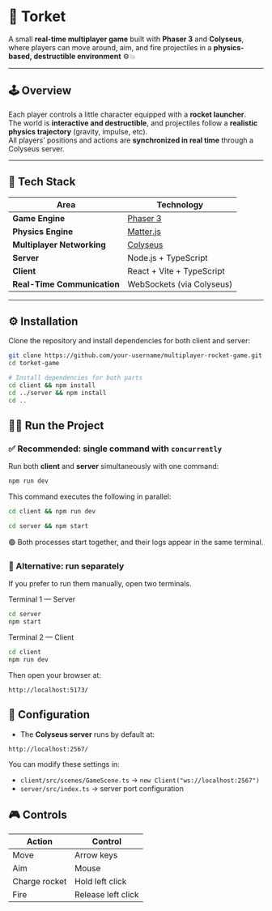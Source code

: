 # 🚀 Torket

A small **real-time multiplayer game** built with **Phaser 3** and **Colyseus**, where players can move around, aim, and fire projectiles in a **physics-based, destructible environment** ⚙️💥

---

## 🕹️ Overview

Each player controls a little character equipped with a **rocket launcher**.  
The world is **interactive and destructible**, and projectiles follow a **realistic physics trajectory** (gravity, impulse, etc).  
All players’ positions and actions are **synchronized in real time** through a Colyseus server.

---

## 🧰 Tech Stack

| Area | Technology |
|-------|-------------|
| **Game Engine** | [Phaser 3](https://phaser.io) |
| **Physics Engine** | [Matter.js](https://brm.io/matter-js/) |
| **Multiplayer Networking** | [Colyseus](https://www.colyseus.io/) |
| **Server** | Node.js + TypeScript |
| **Client** | React + Vite + TypeScript |
| **Real-Time Communication** | WebSockets (via Colyseus) |

---

## ⚙️ Installation

Clone the repository and install dependencies for both client and server:

```bash
git clone https://github.com/your-username/multiplayer-rocket-game.git
cd torket-game

# Install dependencies for both parts
cd client && npm install
cd ../server && npm install
cd ..
```

## 🏃‍♂️ Run the Project

### ✅ Recommended: single command with `concurrently`

Run both **client** and **server** simultaneously with one command:

```bash
npm run dev
```

This command executes the following in parallel:

```bash
cd client && npm run dev
```

```bash
cd server && npm start
```

🟢 Both processes start together, and their logs appear in the same terminal.

### 🧩 Alternative: run separately

If you prefer to run them manually, open two terminals.

Terminal 1 — Server

```bash
cd server
npm start
```

Terminal 2 — Client

```bash
cd client
npm run dev
```

Then open your browser at:

```arduino
http://localhost:5173/
```

## 🔧 Configuration

- The **Colyseus server** runs by default at:  

```arduino
http://localhost:2567/
```

You can modify these settings in:
- `client/src/scenes/GameScene.ts` → `new Client("ws://localhost:2567")`
- `server/src/index.ts` → server port configuration

## 🎮 Controls

| Action | Control |
|--------|----------|
| Move | Arrow keys |
| Aim | Mouse |
| Charge rocket | Hold left click |
| Fire | Release left click |

